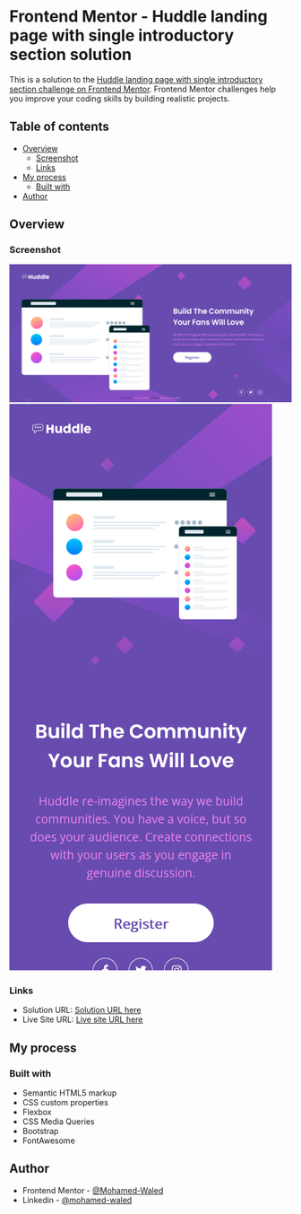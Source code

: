 # Frontend Mentor - Huddle landing page with single introductory section solution

This is a solution to the [Huddle landing page with single introductory section challenge on Frontend Mentor](https://www.frontendmentor.io/challenges/huddle-landing-page-with-a-single-introductory-section-B_2Wvxgi0). Frontend Mentor challenges help you improve your coding skills by building realistic projects. 

## Table of contents

- [Overview](#overview)
  - [Screenshot](#screenshot)
  - [Links](#links)
- [My process](#my-process)
  - [Built with](#built-with)
- [Author](#author)

## Overview

### Screenshot

![](images/Screenshot%202022-04-20%20at%2022-14-05%20Frontend%20Mentor%20Huddle%20landing%20page%20with%20single%20introductory%20section.png)
![](images/Screenshot%202022-04-20%20at%2022-20-59%20Frontend%20Mentor%20Huddle%20landing%20page%20with%20single%20introductory%20section.png)

### Links

- Solution URL: [Solution URL here]()
- Live Site URL: [Live site URL here](https://mohamed-waled.github.io/Huddle-Landing-Page-With-a-Single-Introductory-Section/)

## My process

### Built with

- Semantic HTML5 markup
- CSS custom properties
- Flexbox
- CSS Media Queries
- Bootstrap
- FontAwesome

## Author

- Frontend Mentor - [@Mohamed-Waled](https://www.frontendmentor.io/profile/Mohamed-Waled)
- Linkedin - [@mohamed-waled](https://www.linkedin.com/in/mohamed-waled-82a51a1bb/)